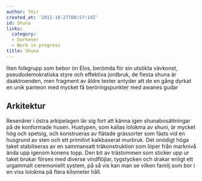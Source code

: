 ```yaml
---
author: Ymir
created_at: '2012-10-27T08:57:14Z'
id: Shuna
links:
  category:
  - Darkener
  - Work in progress
title: Shuna
---
```


liten folkgrupp som bebor ön Elos, berömda för sin utsökta vävkonst, pseudodemokratiska styre och
effektiva jordbruk, de flesta shuna är daaktroenden, men fragment av äldre texter antyder att de en
gång dyrkat en unik panteon med mycket få beröringspunkter med awanes gudar

Arkitektur
----------

Resenärer i östra arkipelagen lär sig fort att känna igen shunabosättningar på de konformade husen.
Hustypen, som kallas lolokma av shuni, är mycket hög och spetsig, och konstrueras av flätade
grässorter som fästs vid en husgrund av sten och ett primitivt kalkbaserat murbruk. Det onödigt höga
taket stabiliseras av en sammansatt träkonstruktion som löper från marknivå ända upp igenom konens
topp. Den bit av trästommen som sticker upp ur taket brukar förses med diverse vindflöjlar,
tygstycken och drakar enligt ett urgammalt ceremoniellt system, på så vis kan man se vilken familj
som bor i en viss lolokma på flera kilometer håll.